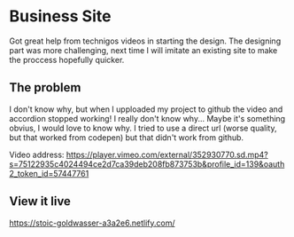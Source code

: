 # Business Site
Got great help from technigos videos in starting the design. The designing part was more challenging, next time I will imitate an existing site to make the proccess hopefully quicker. 

## The problem

I don't know why, but when I upploaded my project to github the video and accordion stopped working! I really don't know why... Maybe it's something obvius, I would love to know why. I tried to use a direct url (worse quality, but that worked from codepen) but that didn't work from github.

Video address: https://player.vimeo.com/external/352930770.sd.mp4?s=75122935c4024494ce2d7ca39deb208fb873753b&profile_id=139&oauth2_token_id=57447761

## View it live

https://stoic-goldwasser-a3a2e6.netlify.com/

